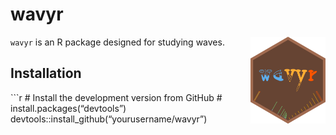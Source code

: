 wavyr
================

<!-- Insert the logo image at the top -->

<img src="man/figures/wavyr_logo.png" align="right" width="120px"/>

`wavyr` is an R package designed for studying waves.

## Installation

\`\`\`r \# Install the development version from GitHub \#
install.packages(“devtools”)
devtools::install_github(“yourusername/wavyr”)
